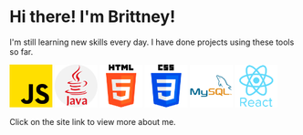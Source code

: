 # Hi there! I'm Brittney!

I'm still learning new skills every day. I have done projects using these tools so far.

<p>
    <img src="./src/assets/js.png" width="75" alt="JavaScript - " />
    <img src="./src/assets/java.png" width="75" alt="Java - " style="background-color: #f2f2f2;"/>
    <img src="./src/assets/html-5.png" width="75" alt="HTML - " style="background-color: #f2f2f2;"/>
    <img src="./src/assets/css-3.png" width="75" alt="CSS - " style="background-color: #f2f2f2;"/>
    <img src="./src/assets/mysql.png" width="75" alt="MySQL - " style="background-color: #f2f2f2;"/>
    <img src="./src/assets/react.png" width="75" alt="React - " />
</p>


Click on the site link to view more about me.
